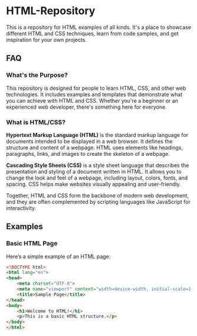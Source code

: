 # HTML-Repository
This is a repository for HTML examples of all kinds. It's a place to showcase different HTML and CSS techniques, learn from code samples, and get inspiration for your own projects.

## FAQ

### What's the Purpose?
This repository is designed for people to learn HTML, CSS, and other web technologies. It includes examples and templates that demonstrate what you can achieve with HTML and CSS. Whether you're a beginner or an experienced web developer, there's something here for everyone.

### What is HTML/CSS?
**Hypertext Markup Language (HTML)** is the standard markup language for documents intended to be displayed in a web browser. It defines the structure and content of a webpage. HTML uses elements like headings, paragraphs, links, and images to create the skeleton of a webpage.

**Cascading Style Sheets (CSS)** is a style sheet language that describes the presentation and styling of a document written in HTML. It allows you to change the look and feel of a webpage, including layout, colors, fonts, and spacing. CSS helps make websites visually appealing and user-friendly.

Together, HTML and CSS form the backbone of modern web development, and they are often complemented by scripting languages like JavaScript for interactivity.

## Examples
### Basic HTML Page
Here’s a simple example of an HTML page:

```html
<!DOCTYPE html>
<html lang="en">
<head>
    <meta charset="UTF-8">
    <meta name="viewport" content="width=device-width, initial-scale=1.0">
    <title>Sample Page</title>
</head>
<body>
    <h1>Welcome to HTML!</h1>
    <p>This is a basic HTML structure.</p>
</body>
</html>
